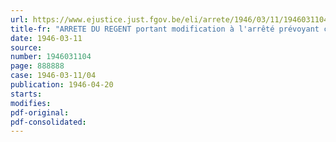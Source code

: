 ```yaml
---
url: https://www.ejustice.just.fgov.be/eli/arrete/1946/03/11/1946031104/justel
title-fr: "ARRETE DU REGENT portant modification à l'arrêté prévoyant certaines mesures en faveur des jeunes gens dont les études moyennes ont été interrompues par les circonstances de guerre"
date: 1946-03-11
source:
number: 1946031104
page: 888888
case: 1946-03-11/04
publication: 1946-04-20
starts:
modifies:
pdf-original:
pdf-consolidated:
---
```


